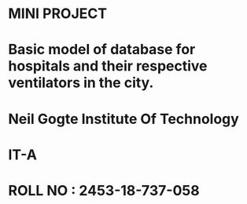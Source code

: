 # MINI PROJECT
# Basic model of database for hospitals and their respective ventilators in the city.
# Neil Gogte Institute Of Technology
# IT-A
# ROLL NO : 2453-18-737-058
